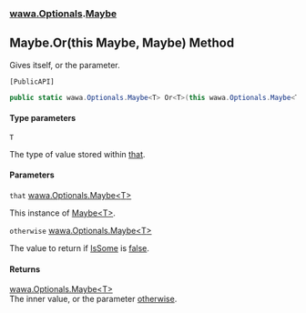 ### [wawa.Optionals](wawa.Optionals.md 'wawa.Optionals').[Maybe](Maybe.md 'wawa.Optionals.Maybe')

## Maybe.Or<T>(this Maybe<T>, Maybe<T>) Method

Gives itself, or the parameter.<p/>`[PublicAPI]`

```csharp
public static wawa.Optionals.Maybe<T> Or<T>(this wawa.Optionals.Maybe<T> that, wawa.Optionals.Maybe<T> otherwise);
```
#### Type parameters

<a name='wawa.Optionals.Maybe.Or_T_(thiswawa.Optionals.Maybe_T_,wawa.Optionals.Maybe_T_).T'></a>

`T`

The type of value stored within [that](Maybe.Or{T}(Maybe{T},Maybe{T}).md#wawa.Optionals.Maybe.Or_T_(thiswawa.Optionals.Maybe_T_,wawa.Optionals.Maybe_T_).that 'wawa.Optionals.Maybe.Or<T>(this wawa.Optionals.Maybe<T>, wawa.Optionals.Maybe<T>).that').
#### Parameters

<a name='wawa.Optionals.Maybe.Or_T_(thiswawa.Optionals.Maybe_T_,wawa.Optionals.Maybe_T_).that'></a>

`that` [wawa.Optionals.Maybe&lt;](Maybe{T}.md 'wawa.Optionals.Maybe<T>')[T](Maybe.Or{T}(Maybe{T},Maybe{T}).md#wawa.Optionals.Maybe.Or_T_(thiswawa.Optionals.Maybe_T_,wawa.Optionals.Maybe_T_).T 'wawa.Optionals.Maybe.Or<T>(this wawa.Optionals.Maybe<T>, wawa.Optionals.Maybe<T>).T')[&gt;](Maybe{T}.md 'wawa.Optionals.Maybe<T>')

This instance of [Maybe&lt;T&gt;](Maybe{T}.md 'wawa.Optionals.Maybe<T>').

<a name='wawa.Optionals.Maybe.Or_T_(thiswawa.Optionals.Maybe_T_,wawa.Optionals.Maybe_T_).otherwise'></a>

`otherwise` [wawa.Optionals.Maybe&lt;](Maybe{T}.md 'wawa.Optionals.Maybe<T>')[T](Maybe.Or{T}(Maybe{T},Maybe{T}).md#wawa.Optionals.Maybe.Or_T_(thiswawa.Optionals.Maybe_T_,wawa.Optionals.Maybe_T_).T 'wawa.Optionals.Maybe.Or<T>(this wawa.Optionals.Maybe<T>, wawa.Optionals.Maybe<T>).T')[&gt;](Maybe{T}.md 'wawa.Optionals.Maybe<T>')

The value to return if [IsSome](Maybe{T}.IsSome.md 'wawa.Optionals.Maybe<T>.IsSome') is [false](https://docs.microsoft.com/en-us/dotnet/csharp/language-reference/builtin-types/bool 'https://docs.microsoft.com/en-us/dotnet/csharp/language-reference/builtin-types/bool').

#### Returns
[wawa.Optionals.Maybe&lt;](Maybe{T}.md 'wawa.Optionals.Maybe<T>')[T](Maybe.Or{T}(Maybe{T},Maybe{T}).md#wawa.Optionals.Maybe.Or_T_(thiswawa.Optionals.Maybe_T_,wawa.Optionals.Maybe_T_).T 'wawa.Optionals.Maybe.Or<T>(this wawa.Optionals.Maybe<T>, wawa.Optionals.Maybe<T>).T')[&gt;](Maybe{T}.md 'wawa.Optionals.Maybe<T>')  
The inner value, or the parameter [otherwise](Maybe.Or{T}(Maybe{T},Maybe{T}).md#wawa.Optionals.Maybe.Or_T_(thiswawa.Optionals.Maybe_T_,wawa.Optionals.Maybe_T_).otherwise 'wawa.Optionals.Maybe.Or<T>(this wawa.Optionals.Maybe<T>, wawa.Optionals.Maybe<T>).otherwise').
